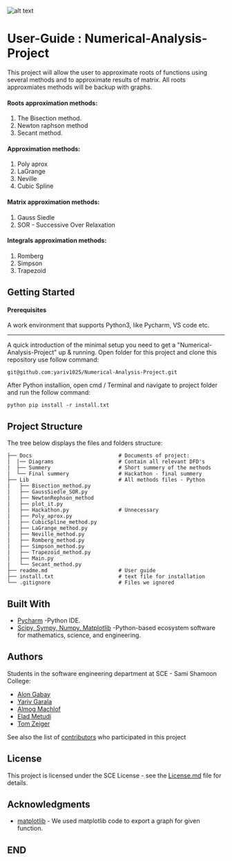 ![alt text](https://i.imgur.com/ZNpFSo2.png)

# User-Guide : Numerical-Analysis-Project

This project will allow the user to approximate roots of functions using several methods and to approximate results of matrix.
All roots approxmiates methods will be backup with graphs.
#### Roots approximation methods:
1. The Bisection method.
2. Newton raphson method
3. Secant method.

#### Approximation methods:
1. Poly aprox
2. LaGrange
3. Neville
4. Cubic Spline

#### Matrix approximation methods:
1. Gauss Siedle
2. SOR - Successive Over Relaxation

#### Integrals approximation methods:
1. Romberg
2. Simpson
3. Trapezoid

## Getting Started
#### Prerequisites

A work environment that supports Python3, like Pycharm, VS code etc.
_____________________

A quick introduction of the minimal setup you need to get a "Numerical-Analysis-Project" up & running.
Open folder for this project and clone this repository use follow command:
```
git@github.com:yariv1025/Numerical-Analysis-Project.git
```
After Python installion, open cmd / Terminal and navigate to project folder and run the follow command:
```
python pip install -r install.txt
```

Project Structure
------------------
The tree below displays the files and folders structure:
```
├── Docs                            # Documents of project:
|  |── Diagrams                     # Contain all relevant DFD's
|  ├── Summery                      # Short summery of the methods
|  └── Final summery                # Hackathon - final summery  
├── Lib                             # All methods files - Python
|   ├── Bisection_method.py
|   ├── GaussSiedle_SOR.py
|   ├── NewtonRephson_method
|   ├── plot_it.py
|   ├── Hackathon.py                # Unnecessary
|   ├── Poly_aprox.py
|   ├── CubicSpline_method.py
|   ├── LaGrange_method.py
|   ├── Neville_method.py
|   ├── Romberg_method.py
|   ├── Simpson_method.py
|   ├── Trapezoid_method.py
|   ├── Main.py
|   └── Secant_method.py
├── readme.md                       # User guide
├── install.txt                     # text file for installation
└── .gitignore                      # Files we ignored

```
Built With
----------
* [Pycharm](https://www.jetbrains.com/pycharm/) -Python IDE.
* [Scipy, Sympy, Numpy, Matplotlib](https://www.scipy.org/) -Python-based ecosystem software for mathematics, science, and engineering.

Authors
-------
Students in the software engineering department at SCE - Sami Shamoon College:
* [Alon Gabay](https://github.com/alongabay)
* [Yariv Garala](https://github.com/yariv1025)
* [Almog Machlof](https://github.com/Almogma)
* [Elad Metudi]()
* [Tom Zeiger]()

See also the list of [contributors](https://github.com/yariv1025/Numerical_Analysis_Project/graphs/contributors) who participated in this project

License
-------
This project is licensed under the SCE License - see the [License.md](https://gist.github.com/Numerical_Analysis_Project/LICENSE.md) file for  details.

Acknowledgments
---------------
* [matplotlib](https://matplotlib.org/gallery/lines_bars_and_markers/simple_plot.html) - We used matplotlib code to export a graph for given function.
## END
